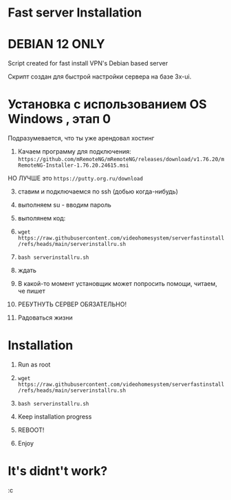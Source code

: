# Fast server Installation
# DEBIAN 12 ONLY
Script created for fast install VPN's Debian based server

Скрипт создан для быстрой настройки сервера на базе 3x-ui.
 
# Установка с использованием OS Windows , этап 0

Подразумевается, что ты уже арендовал хостинг
1) Качаем программу для подключения:
`https://github.com/mRemoteNG/mRemoteNG/releases/download/v1.76.20/mRemoteNG-Installer-1.76.20.24615.msi`

НО ЛУЧШЕ это `https://putty.org.ru/download`

3) ставим и подключаемся по ssh (добью когда-нибудь)
4) выполняем su - вводим пароль
5) выполянем код:
6) `wget https://raw.githubusercontent.com/videohomesystem/serverfastinstall/refs/heads/main/serverinstallru.sh`
7) `bash serverinstallru.sh`

3) ждать
4) В какой-то момент установщик может попросить помощи, читаем, че пишет
5) РЕБУТНУТЬ СЕРВЕР ОБЯЗАТЕЛЬНО!
6) Радоваться жизни


# Installation 
1) Run as root
2) `wget https://raw.githubusercontent.com/videohomesystem/serverfastinstall/refs/heads/main/serverinstallru.sh`
3) `bash serverinstallru.sh`

4) Keep installation progress
5) REBOOT!
6) Enjoy

# It's didnt't work?
:c
